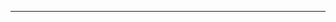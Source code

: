 <!--
CO_OP_TRANSLATOR_METADATA:
{
  "original_hash": "661bbc8e2592ebbb96aa84b1462f5755",
  "translation_date": "2025-08-28T20:38:37+00:00",
  "source_file": "03-Core-Generative-AI-Techniques/README.md",
  "language_code": "tl"
}
-->


---

